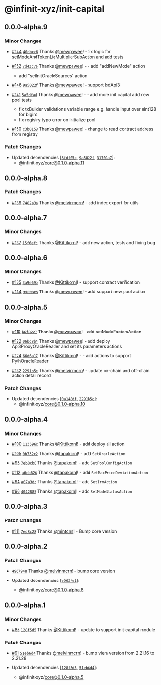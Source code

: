 # @infinit-xyz/init-capital

## 0.0.0-alpha.9

### Minor Changes

- [#144](https://github.com/infinit-xyz/infinit-library/pull/144)
  [`40dbcc6`](https://github.com/infinit-xyz/infinit-library/commit/40dbcc6c90b9e1b184556cccec475a5e58c41cff) Thanks
  [@mewpawee](https://github.com/mewpawee)! - fix logic for setModeAndTokenLiqMultiplierSubAction and add tests

- [#152](https://github.com/infinit-xyz/infinit-library/pull/152)
  [`7d43c7e`](https://github.com/infinit-xyz/infinit-library/commit/7d43c7e4b344ce202d29fddcb2c5c256f531e95b) Thanks
  [@mewpawee](https://github.com/mewpawee)! - - add "addNewMode" action

  - add "setInitOracleSources" action

- [#146](https://github.com/infinit-xyz/infinit-library/pull/146)
  [`9a5022f`](https://github.com/infinit-xyz/infinit-library/commit/9a5022f7d2f102dd14afb2e29b91a5dab250ab05) Thanks
  [@mewpawee](https://github.com/mewpawee)! - support lsdApi3

- [#141](https://github.com/infinit-xyz/infinit-library/pull/141)
  [`5a5dfad`](https://github.com/infinit-xyz/infinit-library/commit/5a5dfadaeeb9b2a1dd4fe15a12091d9046eb650f) Thanks
  [@mewpawee](https://github.com/mewpawee)! - - add more init capital add new pool tests

  - fix txBuilder validations variable range e.g. handle input over uint128 for bigint
  - fix registry typo error on initialize pool

- [#150](https://github.com/infinit-xyz/infinit-library/pull/150)
  [`c3b0158`](https://github.com/infinit-xyz/infinit-library/commit/c3b01581aba636b87b07bbd6340a7afde3ac4900) Thanks
  [@mewpawee](https://github.com/mewpawee)! - change to read contract address from registry

### Patch Changes

- Updated dependencies [[`3fdf05c`](https://github.com/infinit-xyz/infinit-library/commit/3fdf05c6df689f6544cba0e42119036c721a8812),
  [`9a5022f`](https://github.com/infinit-xyz/infinit-library/commit/9a5022f7d2f102dd14afb2e29b91a5dab250ab05),
  [`31701a7`](https://github.com/infinit-xyz/infinit-library/commit/31701a753cf76bec2a575ce95f7e26ad3b551baa)]:
  - @infinit-xyz/core@0.1.0-alpha.11

## 0.0.0-alpha.8

### Patch Changes

- [#139](https://github.com/infinit-xyz/infinit-library/pull/139)
  [`7482a3a`](https://github.com/infinit-xyz/infinit-library/commit/7482a3aacbdc613359cd7fec0c21aff98491f766) Thanks
  [@melvinmcrn](https://github.com/melvinmcrn)! - add index export for utils

## 0.0.0-alpha.7

### Minor Changes

- [#137](https://github.com/infinit-xyz/infinit-library/pull/137)
  [`15f6efc`](https://github.com/infinit-xyz/infinit-library/commit/15f6efcd38e0ff591d248a836f24bf046c7466a2) Thanks
  [@Kittikornl](https://github.com/Kittikornl)! - add new action, tests and fixing bug

## 0.0.0-alpha.6

### Minor Changes

- [#135](https://github.com/infinit-xyz/infinit-library/pull/135)
  [`3a9e69b`](https://github.com/infinit-xyz/infinit-library/commit/3a9e69b6f64c2ebd76658b2479e3da38d73ef737) Thanks
  [@Kittikornl](https://github.com/Kittikornl)! - support contract verification

- [#134](https://github.com/infinit-xyz/infinit-library/pull/134)
  [`95c03e5`](https://github.com/infinit-xyz/infinit-library/commit/95c03e52914a34419da7b6daa5e99196c5d7daa6) Thanks
  [@mewpawee](https://github.com/mewpawee)! - add support new pool action

## 0.0.0-alpha.5

### Minor Changes

- [#119](https://github.com/infinit-xyz/infinit-library/pull/119)
  [`b6f8227`](https://github.com/infinit-xyz/infinit-library/commit/b6f8227f768e4d5d94a4fbee1fa0fefb29e1f199) Thanks
  [@mewpawee](https://github.com/mewpawee)! - add setModeFactorsAction

- [#122](https://github.com/infinit-xyz/infinit-library/pull/122)
  [`06bc8b4`](https://github.com/infinit-xyz/infinit-library/commit/06bc8b42875711a93c9e3b6ad8e9c92923e44bfd) Thanks
  [@mewpawee](https://github.com/mewpawee)! - add deploy Api3ProxyOracleReader and set its parameters actions

- [#124](https://github.com/infinit-xyz/infinit-library/pull/124)
  [`66d6a17`](https://github.com/infinit-xyz/infinit-library/commit/66d6a17b3b594b650ae0aa99735be0a26cc02c5c) Thanks
  [@Kittikornl](https://github.com/Kittikornl)! - - add actions to support PythOracleReader

- [#132](https://github.com/infinit-xyz/infinit-library/pull/132)
  [`2291b5c`](https://github.com/infinit-xyz/infinit-library/commit/2291b5c1fd681a54ddb28aababd24aae995aaccb) Thanks
  [@melvinmcrn](https://github.com/melvinmcrn)! - update on-chain and off-chain action detail record

### Patch Changes

- Updated dependencies [[`0a148df`](https://github.com/infinit-xyz/infinit-library/commit/0a148df5a878cbec73a25fcf13ed2278fd8d13db),
  [`2291b5c`](https://github.com/infinit-xyz/infinit-library/commit/2291b5c1fd681a54ddb28aababd24aae995aaccb)]:
  - @infinit-xyz/core@0.1.0-alpha.10

## 0.0.0-alpha.4

### Minor Changes

- [#100](https://github.com/infinit-xyz/infinit-library/pull/100)
  [`113596c`](https://github.com/infinit-xyz/infinit-library/commit/113596cbb5279e8d66b07a676a3719a835512053) Thanks
  [@Kittikornl](https://github.com/Kittikornl)! - add deploy all action

- [#105](https://github.com/infinit-xyz/infinit-library/pull/105)
  [`0b732c2`](https://github.com/infinit-xyz/infinit-library/commit/0b732c2a9b9202bc5e34c477a65345a60178bd00) Thanks
  [@tapakornl](https://github.com/tapakornl)! - add `SetOracleAction`

- [#93](https://github.com/infinit-xyz/infinit-library/pull/93)
  [`7eb8cb0`](https://github.com/infinit-xyz/infinit-library/commit/7eb8cb00405d6d2b0a63b7db9fbd2180f64f6855) Thanks
  [@tapakornl](https://github.com/tapakornl)! - add `SetPoolConfigAction`

- [#112](https://github.com/infinit-xyz/infinit-library/pull/112)
  [`a6cb626`](https://github.com/infinit-xyz/infinit-library/commit/a6cb626716ebda548bc43aa5edf94a53385e5df1) Thanks
  [@tapakornl](https://github.com/tapakornl)! - add `SetMaxPriceDeviationAction`

- [#94](https://github.com/infinit-xyz/infinit-library/pull/94)
  [`a07a3dc`](https://github.com/infinit-xyz/infinit-library/commit/a07a3dc5a9507f2dc37634e0e91bec09caadd766) Thanks
  [@tapakornl](https://github.com/tapakornl)! - add `SetIrmAction`

- [#96](https://github.com/infinit-xyz/infinit-library/pull/96)
  [`4042885`](https://github.com/infinit-xyz/infinit-library/commit/40428852184d0b299b1ea65cda414f3121843508) Thanks
  [@tapakornl](https://github.com/tapakornl)! - add `SetModeStatusAction`

## 0.0.0-alpha.3

### Patch Changes

- [#111](https://github.com/infinit-xyz/infinit-library/pull/111)
  [`7ed8c28`](https://github.com/infinit-xyz/infinit-library/commit/7ed8c2885e96b8d9b34e3fb0f07dccd6edb85734) Thanks
  [@mintcnn](https://github.com/mintcnn)! - Bump core version

## 0.0.0-alpha.2

### Patch Changes

- [`4967948`](https://github.com/infinit-xyz/infinit-library/commit/4967948a32e8519387d53e3ec34242de98eded11) Thanks
  [@melvinmcrn](https://github.com/melvinmcrn)! - bump core version

- Updated dependencies [[`b9624e1`](https://github.com/infinit-xyz/infinit-library/commit/b9624e1797c500b33ffe4695013ee4d07191c737)]:
  - @infinit-xyz/core@0.1.0-alpha.8

## 0.0.0-alpha.1

### Minor Changes

- [#85](https://github.com/infinit-xyz/infinit-library/pull/85)
  [`128f5d5`](https://github.com/infinit-xyz/infinit-library/commit/128f5d53bb344eb5078436684413ecd12e86a05b) Thanks
  [@Kittikornl](https://github.com/Kittikornl)! - update to support init-capital module

### Patch Changes

- [#91](https://github.com/infinit-xyz/infinit-library/pull/91)
  [`51eb6d4`](https://github.com/infinit-xyz/infinit-library/commit/51eb6d4ddc3906459a4f6df23b9b992100331919) Thanks
  [@melvinmcrn](https://github.com/melvinmcrn)! - bump viem version from 2.21.16 to 2.21.28

- Updated dependencies [[`128f5d5`](https://github.com/infinit-xyz/infinit-library/commit/128f5d53bb344eb5078436684413ecd12e86a05b),
  [`51eb6d4`](https://github.com/infinit-xyz/infinit-library/commit/51eb6d4ddc3906459a4f6df23b9b992100331919)]:
  - @infinit-xyz/core@0.1.0-alpha.5
